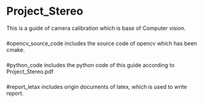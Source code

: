 # Project_Stereo
This is a guide of camera calibration which is base of Computer vision.
###
#opencv_source_code  includes the source code of opencv which has been cmake.
###
#python_code includes the python code of this guide according to Project_Stereo.pdf
###
#report_letax includes origin documents of latex, which is used to write report.

